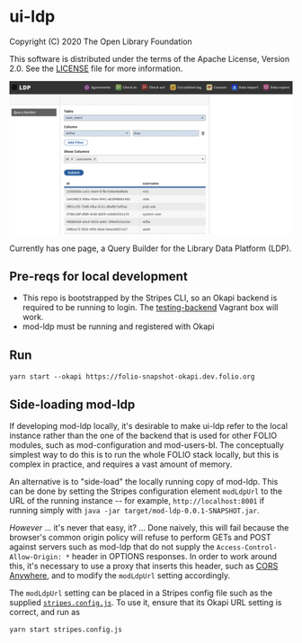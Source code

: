 # ui-ldp

Copyright (C) 2020 The Open Library Foundation

This software is distributed under the terms of the Apache License, Version 2.0. See the [LICENSE](LICENSE) file for more information.

![Screenshot of the module in action](screenshot3.png)

Currently has one page, a Query Builder for the Library Data Platform (LDP). 

## Pre-reqs for local development

- This repo is bootstrapped by the Stripes CLI, so an Okapi backend is required to be running to login. The [testing-backend](https://app.vagrantup.com/folio/boxes/testing-backend) Vagrant box will work.
- mod-ldp must be running and registered with Okapi

## Run

```
yarn start --okapi https://folio-snapshot-okapi.dev.folio.org
```

## Side-loading mod-ldp

If developing mod-ldp locally, it's desirable to make ui-ldp refer to the local instance rather than the one of the backend that is used for other FOLIO modules, such as mod-configuration and mod-users-bl. The conceptually simplest way to do this is to run the whole FOLIO stack locally, but this is complex in practice, and requires a vast amount of memory.

An alternative is to "side-load" the locally running copy of mod-ldp. This can be done by setting the Stripes configuration element `modLdpUrl` to the URL of the running instance -- for example, `http://localhost:8001` if running simply with `java -jar target/mod-ldp-0.0.1-SNAPSHOT.jar`.

_However_ ... it's never that easy, it? ... Done naively, this will fail because the browser's common origin policy will refuse to perform GETs and POST against servers such as mod-ldp that do not supply the `Access-Control-Allow-Origin: *` header in OPTIONS responses. In order to work around this, it's necessary to use a proxy that inserts this header, such as [CORS Anywhere](https://github.com/Rob--W/cors-anywhere), and to modify the `modLdpUrl` setting accordingly.

The `modLdpUrl` setting can be placed in a Stripes config file such as the supplied [`stripes.config.js`](stripes.config.js). To use it, ensure that its Okapi URL setting is correct, and run as
```
yarn start stripes.config.js
```
